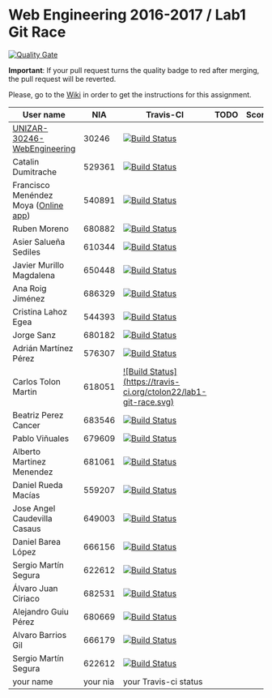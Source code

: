 # Web Engineering 2016-2017 / Lab1 Git Race
[![Quality Gate](https://sonarqube.com/api/badges/gate?key=lab1-git-race)](https://sonarqube.com/dashboard/index/lab1-git-race)

**Important**: If your pull request turns the quality badge to red after merging, the pull request will be reverted.


Please, go to the [Wiki](https://github.com/UNIZAR-30246-WebEngineering/lab1-git-race/wiki) in order to get the instructions for this assignment.

User name | NIA | Travis-CI|TODO|Score
----------|-----|----------|------------|-----
[UNIZAR-30246-WebEngineering](https://github.com/UNIZAR-30246-WebEngineering/lab1-git-race) |30246 | [![Build Status](https://travis-ci.org/UNIZAR-30246-WebEngineering/lab1-git-race.svg)](https://travis-ci.org/UNIZAR-30246-WebEngineering/lab1-git-race)
Catalin Dumitrache | 529361 | [![Build Status](https://travis-ci.org/catalindumitrache76/lab1-git-race.svg)](https://travis-ci.org/your-github-username/lab1-git-race)
Francisco Menéndez Moya ([Online app](https://damp-waters-79054.herokuapp.com/)) | 540891 | [![Build Status](https://travis-ci.org/fmenemo/lab1-git-race.svg)](https://travis-ci.org/fmenemo/lab1-git-race)
Ruben Moreno | 680882 | [![Build Status](https://travis-ci.org/nebur395/lab1-git-race.svg)](https://travis-ci.org/nebur395/lab1-git-race)
Asier Salueña Sediles | 610344 | [![Build Status](https://travis-ci.org/asierhandball/lab1-git-race.svg)](https://travis-ci.org/asierhandball/lab1-git-race)
Javier Murillo Magdalena | 650448 | [![Build Status](https://travis-ci.org/javmurillo/lab1-git-race.svg)](https://travis-ci.org/javmurillo/lab1-git-race)
Ana Roig Jiménez | 686329 | [![Build Status](https://travis-ci.org/anicacortes/lab1-git-race.svg)](https://travis-ci.org/anicacortes/lab1-git-race)
Cristina Lahoz Egea | 544393 | [![Build Status](https://travis-ci.org/cristinalahoz/lab1-git-race.svg)](https://travis-ci.org/cristinalahoz/lab1-git-race)
Jorge Sanz | 680182 | [![Build Status](https://travis-ci.org/sanz1995/lab1-git-race.svg)](https://travis-ci.org/sanz1995/lab1-git-race)
Adrián Martínez Pérez | 576307 | [![Build Status](https://travis-ci.org/Electryk/lab1-git-race.svg)](https://travis-ci.org/Electryk/lab1-git-race)
Carlos Tolon Martin | 618051 | [![Build Status] (https://travis-ci.org/ctolon22/lab1-git-race.svg)](https://travis-ci.org/ctolon22/lab1-git-race)
Beatriz Perez Cancer | 683546 | [![Build Status](https://travis-ci.org/beapc18/lab1-git-race.svg)](https://travis-ci.org/beapc18/lab1-git-race)
Pablo Viñuales | 679609 | [![Build Status](https://travis-ci.org/strummerTFIU/lab1-git-race.svg)](https://travis-ci.org/strummerTFIU/lab1-git-race)
Alberto Martinez Menendez | 681061 | [![Build Status](https://travis-ci.org/Belberus/lab1-git-race.svg)](https://travis-ci.org/Belberus/lab1-git-race)
Daniel Rueda Macías | 559207 | [![Build Status](https://travis-ci.org/danirueda/lab1-git-race.svg)](https://travis-ci.org/danirueda/lab1-git-race)
Jose Angel Caudevilla Casaus | 649003 | [![Build Status](https://travis-ci.org/josnick/lab1-git-race.svg)](https://travis-ci.org/josnick/lab1-git-race)
Daniel Barea López | 666156 | [![Build Status](https://travis-ci.org/dbarelop/lab1-git-race.svg)](https://travis-ci.org/dbarelop/lab1-git-race)
Sergio Martín Segura | 622612 | [![Build Status](https://travis-ci.org/SureSRM/lab1-git-race.svg)](https://travis-ci.org/SureSrm/lab1-git-race) 
Álvaro Juan Ciriaco | 682531 | [![Build Status](https://travis-ci.org/aJuanCiri/lab1-git-race.svg)](https://travis-ci.org/aJuanCiri/lab1-git-race)
Alejandro Guiu Pérez | 680669 | [![Build Status](https://travis-ci.org/aguiu/lab1-git-race.svg)](https://travis-ci.org/aguiu/lab1-git-race)
Alvaro Barrios Gil | 666179 | [![Build Status](https://travis-ci.org/deerter/lab1-git-race.svg)](https://travis-ci.org/deerter/lab1-git-race)
Sergio Martín Segura | 622612 | [![Build Status](https://travis-ci.org/SureSRM/lab1-git-race.svg)](https://travis-ci.org/SureSrm/lab1-git-race) 
your name | your nia | your Travis-ci status
